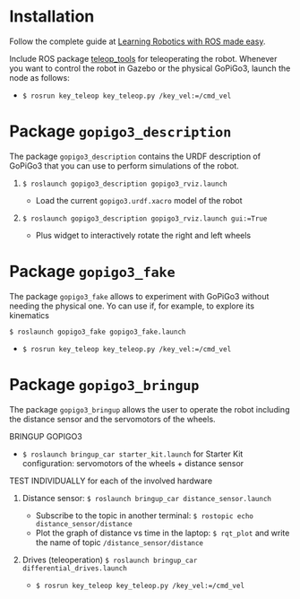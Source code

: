 # Installation

Follow the complete guide at [Learning Robotics with ROS made easy](https://medium.com/@brjapon/learning-robotics-with-ros-made-easy-304bde0a9dfc).

Include ROS package [teleop_tools](https://github.com/ros-teleop/teleop_tools) for teleoperating the robot.
Whenever you want to control the robot in Gazebo or the physical GoPiGo3, launch the node as follows:

- `$ rosrun key_teleop key_teleop.py /key_vel:=/cmd_vel`


# Package `gopigo3_description`
The package `gopigo3_description` contains the URDF description of GoPiGo3 that you can use to perform simulations of the robot.

1. `$ roslaunch gopigo3_description gopigo3_rviz.launch`
    - Load the current `gopigo3.urdf.xacro` model of the robot

1. `$ roslaunch gopigo3_description gopigo3_rviz.launch gui:=True`
    - Plus widget to interactively rotate the right and left wheels

# Package `gopigo3_fake`
The package `gopigo3_fake` allows to experiment with GoPiGo3 without needing the physical one. Yo can use if, for example, to explore its kinematics 

`$ roslaunch gopigo3_fake gopigo3_fake.launch`
   - `$ rosrun key_teleop key_teleop.py /key_vel:=/cmd_vel`

# Package `gopigo3_bringup`
The package `gopigo3_bringup` allows the user to operate the robot including the distance sensor and the servomotors of the wheels.

BRINGUP GOPIGO3

   - `$ roslaunch bringup_car starter_kit.launch` for Starter Kit configuration: servomotors of the wheels + distance sensor

TEST INDIVIDUALLY for each of the involved hardware

1. Distance sensor: `$ roslaunch bringup_car distance_sensor.launch`
    - Subscribe to the topic in another terminal: `$ rostopic echo distance_sensor/distance`
    - Plot the graph of distance vs time in the laptop: `$ rqt_plot` and write the name of topic `/distance_sensor/distance`
    
1. Drives (teleoperation) `$ roslaunch bringup_car differential_drives.launch`
    - `$ rosrun key_teleop key_teleop.py /key_vel:=/cmd_vel`